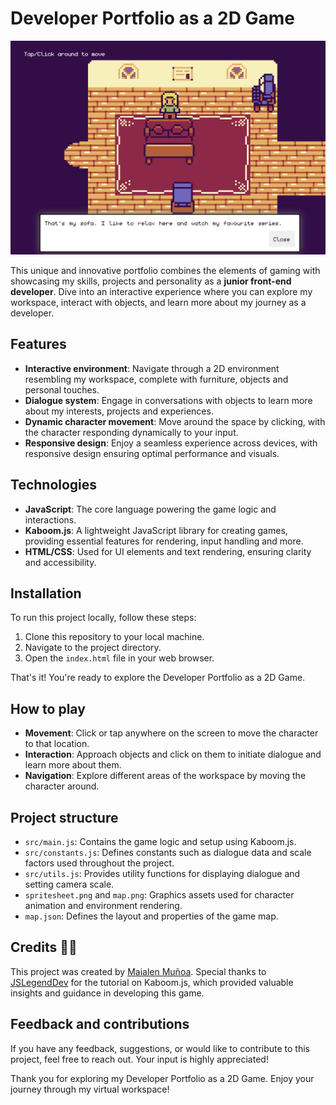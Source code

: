 # Developer Portfolio as a 2D Game

![Descripción de la imagen](/developer-portfolio-2D-game.jpg)

This unique and innovative portfolio combines the elements of gaming with showcasing my skills, projects and personality as a **junior front-end developer**. Dive into an interactive experience where you can explore my workspace, interact with objects, and learn more about my journey as a developer.


## Features

-   **Interactive environment**: Navigate through a 2D environment resembling my workspace, complete with furniture, objects and personal touches.
-   **Dialogue system**: Engage in conversations with objects to learn more about my interests, projects and experiences.
-   **Dynamic character movement**: Move around the space by clicking, with the character responding dynamically to your input.
-   **Responsive design**: Enjoy a seamless experience across devices, with responsive design ensuring optimal performance and visuals.

## Technologies 

-   **JavaScript**: The core language powering the game logic and interactions.
-   **Kaboom.js**: A lightweight JavaScript library for creating games, providing essential features for rendering, input handling and more.
-   **HTML/CSS**: Used for UI elements and text rendering, ensuring clarity and accessibility.

## Installation

To run this project locally, follow these steps:

1.  Clone this repository to your local machine.
2.  Navigate to the project directory.
3.  Open the `index.html` file in your web browser.

That's it! You're ready to explore the Developer Portfolio as a 2D Game.

## How to play

-   **Movement**: Click or tap anywhere on the screen to move the character to that location.
-   **Interaction**: Approach objects and click on them to initiate dialogue and learn more about them.
-   **Navigation**: Explore different areas of the workspace by moving the character around.

## Project structure

-   `src/main.js`: Contains the game logic and setup using Kaboom.js.
-   `src/constants.js`: Defines constants such as dialogue data and scale factors used throughout the project.
-   `src/utils.js`: Provides utility functions for displaying dialogue and setting camera scale.
-   `spritesheet.png` and `map.png`: Graphics assets used for character animation and environment rendering.
-   `map.json`: Defines the layout and properties of the game map.

## Credits 👩‍💻

This project was created by [Maialen Muñoa](https://github.com/maialenmunoa). Special thanks to [JSLegendDev](https://www.example.com/) for the tutorial on Kaboom.js, which provided valuable insights and guidance in developing this game.


## Feedback and contributions

If you have any feedback, suggestions, or would like to contribute to this project, feel free to reach out. Your input is highly appreciated!

Thank you for exploring my Developer Portfolio as a 2D Game. Enjoy your journey through my virtual workspace!
